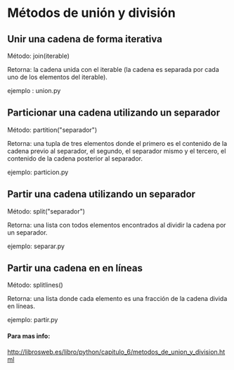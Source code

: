 # Métodos de unión y división

## Unir una cadena de forma iterativa

Método: join(iterable)

Retorna: la cadena unida con el iterable (la cadena es separada por cada uno de los elementos del iterable).

ejemplo : union.py

## Particionar una cadena utilizando un separador

Método: partition("separador")

Retorna: una tupla de tres elementos donde el primero es el contenido de la cadena previo al separador, el segundo, el separador mismo y el tercero, el contenido de la cadena posterior al separador.

ejemplo: particion.py


## Partir una cadena utilizando un separador

Método: split("separador")

Retorna: una lista con todos elementos encontrados al dividir la cadena por un separador.

ejemplo: separar.py 

## Partir una cadena en en líneas

Método: splitlines()

Retorna: una lista donde cada elemento es una fracción de la cadena divida en líneas.

ejemplo: partir.py



#### Para mas info:

http://librosweb.es/libro/python/capitulo_6/metodos_de_union_y_division.html